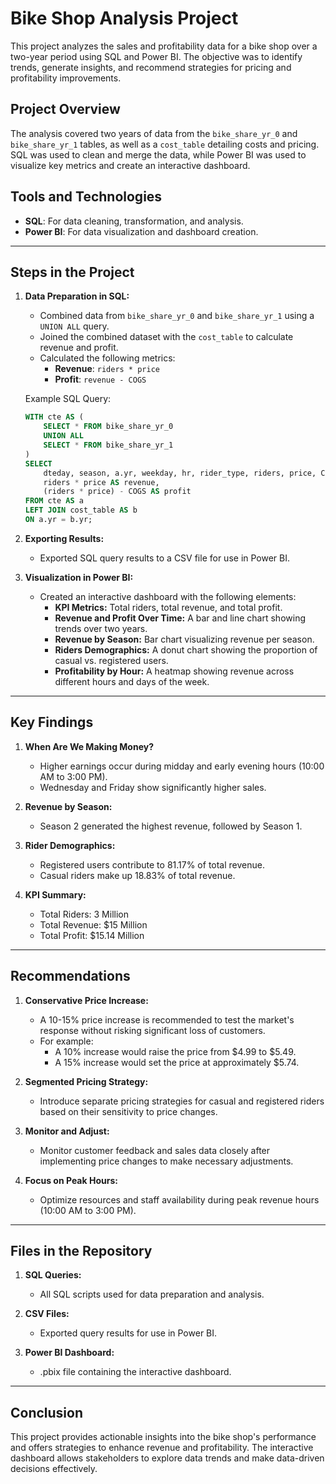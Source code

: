 # Bike Shop Analysis Project

This project analyzes the sales and profitability data for a bike shop over a two-year period using SQL and Power BI. The objective was to identify trends, generate insights, and recommend strategies for pricing and profitability improvements.

## Project Overview

The analysis covered two years of data from the `bike_share_yr_0` and `bike_share_yr_1` tables, as well as a `cost_table` detailing costs and pricing. SQL was used to clean and merge the data, while Power BI was used to visualize key metrics and create an interactive dashboard.

## Tools and Technologies

- **SQL**: For data cleaning, transformation, and analysis.
- **Power BI**: For data visualization and dashboard creation.

---

## Steps in the Project

1. **Data Preparation in SQL:**
   - Combined data from `bike_share_yr_0` and `bike_share_yr_1` using a `UNION ALL` query.
   - Joined the combined dataset with the `cost_table` to calculate revenue and profit.
   - Calculated the following metrics:
     - **Revenue**: `riders * price`
     - **Profit**: `revenue - COGS`

   Example SQL Query:
   ```sql
   WITH cte AS (
       SELECT * FROM bike_share_yr_0
       UNION ALL
       SELECT * FROM bike_share_yr_1
   )
   SELECT 
       dteday, season, a.yr, weekday, hr, rider_type, riders, price, COGS,
       riders * price AS revenue,
       (riders * price) - COGS AS profit
   FROM cte AS a
   LEFT JOIN cost_table AS b 
   ON a.yr = b.yr;
   ```

2. **Exporting Results:**
   - Exported SQL query results to a CSV file for use in Power BI.

3. **Visualization in Power BI:**
   - Created an interactive dashboard with the following elements:
     - **KPI Metrics:** Total riders, total revenue, and total profit.
     - **Revenue and Profit Over Time:** A bar and line chart showing trends over two years.
     - **Revenue by Season:** Bar chart visualizing revenue per season.
     - **Riders Demographics:** A donut chart showing the proportion of casual vs. registered users.
     - **Profitability by Hour:** A heatmap showing revenue across different hours and days of the week.

---

## Key Findings

1. **When Are We Making Money?**
   - Higher earnings occur during midday and early evening hours (10:00 AM to 3:00 PM).
   - Wednesday and Friday show significantly higher sales.

2. **Revenue by Season:**
   - Season 2 generated the highest revenue, followed by Season 1.

3. **Rider Demographics:**
   - Registered users contribute to 81.17% of total revenue.
   - Casual riders make up 18.83% of total revenue.

4. **KPI Summary:**
   - Total Riders: 3 Million
   - Total Revenue: $15 Million
   - Total Profit: $15.14 Million

---

## Recommendations

1. **Conservative Price Increase:**
   - A 10-15% price increase is recommended to test the market's response without risking significant loss of customers.
   - For example:
     - A 10% increase would raise the price from $4.99 to $5.49.
     - A 15% increase would set the price at approximately $5.74.

2. **Segmented Pricing Strategy:**
   - Introduce separate pricing strategies for casual and registered riders based on their sensitivity to price changes.

3. **Monitor and Adjust:**
   - Monitor customer feedback and sales data closely after implementing price changes to make necessary adjustments.

4. **Focus on Peak Hours:**
   - Optimize resources and staff availability during peak revenue hours (10:00 AM to 3:00 PM).

---

## Files in the Repository

1. **SQL Queries:**
   - All SQL scripts used for data preparation and analysis.

2. **CSV Files:**
   - Exported query results for use in Power BI.

3. **Power BI Dashboard:**
   - .pbix file containing the interactive dashboard.


---

## Conclusion

This project provides actionable insights into the bike shop's performance and offers strategies to enhance revenue and profitability. The interactive dashboard allows stakeholders to explore data trends and make data-driven decisions effectively.
